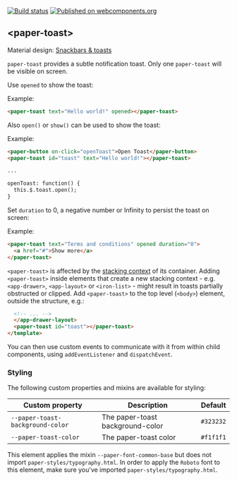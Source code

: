 [![Build status](https://travis-ci.org/PolymerElements/paper-toast.svg?branch=master)](https://travis-ci.org/PolymerElements/paper-toast)
[![Published on webcomponents.org](https://img.shields.io/badge/webcomponents.org-published-blue.svg)](https://www.webcomponents.org/element/PolymerElements/paper-toast)

## &lt;paper-toast&gt;

Material design: [Snackbars & toasts](https://www.google.com/design/spec/components/snackbars-toasts.html)

`paper-toast` provides a subtle notification toast. Only one `paper-toast` will
be visible on screen.

Use `opened` to show the toast:

Example:

```html
<paper-toast text="Hello world!" opened></paper-toast>
```

Also `open()` or `show()` can be used to show the toast:

Example:

```html
<paper-button on-click="openToast">Open Toast</paper-button>
<paper-toast id="toast" text="Hello world!"></paper-toast>

...

openToast: function() {
  this.$.toast.open();
}
```

Set `duration` to 0, a negative number or Infinity to persist the toast on screen:

Example:

```html
<paper-toast text="Terms and conditions" opened duration="0">
  <a href="#">Show more</a>
</paper-toast>
```

`<paper-toast>` is affected by the [stacking context](https://developer.mozilla.org/en-US/docs/Web/CSS/CSS_Positioning/Understanding_z_index/The_stacking_context) of its container. Adding `<paper-toast>` inside elements that create a new stacking context - e.g. `<app-drawer>`, `<app-layout>` or `<iron-list>` - might result in toasts partially obstructed or clipped. Add `<paper-toast>` to the top level (`<body>`) element, outside the structure, e.g.:

```html
  <!-- ... -->
  </app-drawer-layout>
  <paper-toast id="toast"></paper-toast>
</template>
```

You can then use custom events to communicate with it from within child components, using `addEventListener` and `dispatchEvent`.

### Styling

The following custom properties and mixins are available for styling:

| Custom property | Description | Default |
| --- | --- | --- |
| `--paper-toast-background-color` | The paper-toast background-color | `#323232` |
| `--paper-toast-color` | The paper-toast color | `#f1f1f1` |

This element applies the mixin `--paper-font-common-base` but does not import `paper-styles/typography.html`.
In order to apply the `Roboto` font to this element, make sure you've imported `paper-styles/typography.html`.


